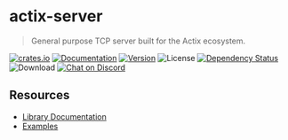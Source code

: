 # actix-server

> General purpose TCP server built for the Actix ecosystem.

[![crates.io](https://img.shields.io/crates/v/actix-server?label=latest)](https://crates.io/crates/actix-server)
[![Documentation](https://docs.rs/actix-server/badge.svg?version=2.3.0)](https://docs.rs/actix-server/2.3.0)
[![Version](https://img.shields.io/badge/rustc-1.52+-ab6000.svg)](https://blog.rust-lang.org/2021/05/06/Rust-1.52.0.html)
![License](https://img.shields.io/crates/l/actix-server.svg)
[![Dependency Status](https://deps.rs/crate/actix-server/2.3.0/status.svg)](https://deps.rs/crate/actix-server/2.3.0)
![Download](https://img.shields.io/crates/d/actix-server.svg)
[![Chat on Discord](https://img.shields.io/discord/771444961383153695?label=chat&logo=discord)](https://discord.gg/NWpN5mmg3x)

## Resources
- [Library Documentation](https://docs.rs/actix-server)
- [Examples](/actix-server/examples)

